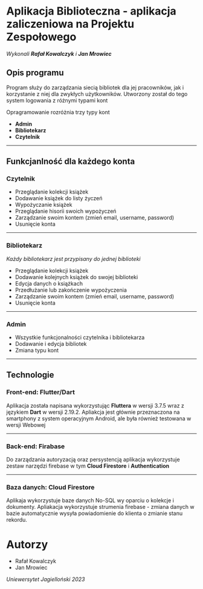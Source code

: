 # Aplikacja Biblioteczna - aplikacja zaliczeniowa na Projektu Zespołowego
*Wykonali **Rafał Kowalczyk** i **Jan Mrowiec***

## Opis programu

Program służy do zarządzania siecią bibliotek dla jej pracowników, jak i korzystanie z niej dla zwykłych użytkowników.
Utworzony został do tego system logowania z różnymi typami kont

Opragramowanie rozróżnia trzy typy kont
- **Admin**
- **Bibliotekarz**
- **Czytelnik** 
---
## Funkcjanlność dla każdego konta
### Czytelnik

- Przeglądanie kolekcji książek
- Dodawanie książek do listy życzeń
- Wypożyczanie książek
- Przeglądanie hisorii swoich wypożyczeń
- Zarządzanie swoim kontem (zmień email, username, password)
- Usunięcie konta
---
### Bibliotekarz
*Każdy bibliotekarz jest przypisany do jednej biblioteki*
- Przeglądanie kolekcji książek
- Dodawanie kolejnych książek do swojej biblioteki
- Edycja danych o książkach
- Przedłużanie lub zakończenie wypożyczenia
- Zarządzanie swoim kontem (zmień email, username, password)
- Usunięcie konta
---
### Admin
- Wszystkie funkcjonalności czytelnika i bibliotekarza
- Dodawanie i edycja bibliotek
- Zmiana typu kont
---

## Technologie
### Front-end: Flutter/Dart
Aplikacja została napisana wykorzystując **Fluttera** w wersji 3.7.5 wraz z językiem **Dart** w wersji 2.19.2. Apliakcja jest głównie przeznaczona na smartphony z system operacyjnym Android, ale była również testowana w wersji Webowej

---
### Back-end: Firabase
Do zarządzania autoryzacją oraz persystencją aplikacja wykorzystuje zestaw narzędzi firebase w tym **Cloud Firestore** i **Authentication**

---
### Baza danych: Cloud Firestore
Aplikaja wykorzystuje baze danych No-SQL wy oparciu o kolekcje i dokumenty. Apliakacja wykorzystuje strumenia firebase - zmiana danych w bazie automatycznie wysyła powiadomienie do klienta o zmianie stanu rekordu.

# Autorzy
  - Rafał Kowalczyk
  - Jan Mrowiec


*Uniewersytet Jagielloński 2023*
